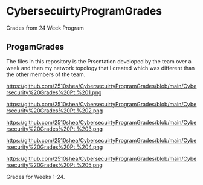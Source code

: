 # CybersecuirtyProgramGrades
Grades from 24 Week Program

## ProgamGrades

The files in this repository is the Prsentation developed by the team over a week and then my network topology that I created which was different than the other members of the team. 

https://github.com/2510shea/CybersecuirtyProgramGrades/blob/main/Cybersecurity%20Grades%20Pt.%201.png

https://github.com/2510shea/CybersecuirtyProgramGrades/blob/main/Cybersecurity%20Grades%20Pt.%202.png

https://github.com/2510shea/CybersecuirtyProgramGrades/blob/main/Cybersecurity%20Grades%20Pt.%203.png

https://github.com/2510shea/CybersecuirtyProgramGrades/blob/main/Cybersecurity%20Grades%20Pt.%204.png

https://github.com/2510shea/CybersecuirtyProgramGrades/blob/main/Cybersecurity%20Grades%20Pt.%205.png

Grades for Weeks 1-24. 
